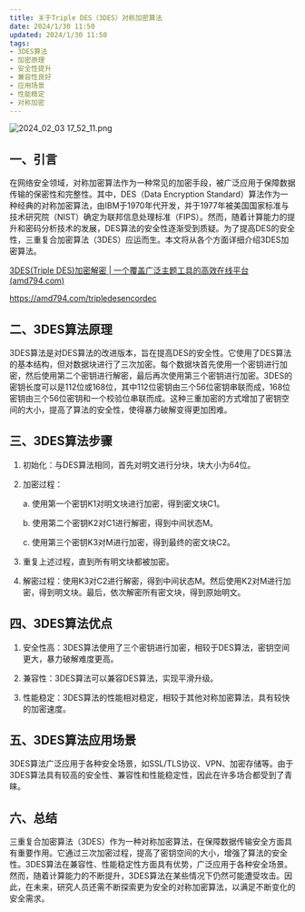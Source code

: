 ```yaml
---
title: 关于Triple DES（3DES）对称加密算法
date: 2024/1/30 11:50
updated: 2024/1/30 11:50
tags:
- 3DES算法
- 加密原理
- 安全性提升
- 兼容性良好
- 应用场景
- 性能稳定
- 对称加密
---
```


<img src="https://static.cmdragon.cn/blog/images/2024_02_03 17_52_11.png@blog" title="2024_02_03 17_52_11.png" alt="2024_02_03 17_52_11.png"/>

## 一、引言

在网络安全领域，对称加密算法作为一种常见的加密手段，被广泛应用于保障数据传输的保密性和完整性。其中，DES（Data Encryption Standard）算法作为一种经典的对称加密算法，由IBM于1970年代开发，并于1977年被美国国家标准与技术研究院（NIST）确定为联邦信息处理标准（FIPS）。然而，随着计算能力的提升和密码分析技术的发展，DES算法的安全性逐渐受到质疑。为了提高DES的安全性，三重复合加密算法（3DES）应运而生。本文将从各个方面详细介绍3DES加密算法。

[3DES(Triple DES)加密解密 | 一个覆盖广泛主题工具的高效在线平台(amd794.com)](https://amd794.com/tripledesencordec)

https://amd794.com/tripledesencordec

## 二、3DES算法原理

3DES算法是对DES算法的改进版本，旨在提高DES的安全性。它使用了DES算法的基本结构，但对数据块进行了三次加密。每个数据块首先使用一个密钥进行加密，然后使用第二个密钥进行解密，最后再次使用第三个密钥进行加密。3DES的密钥长度可以是112位或168位，其中112位密钥由三个56位密钥串联而成，168位密钥由三个56位密钥和一个校验位串联而成。这种三重加密的方式增加了密钥空间的大小，提高了算法的安全性，使得暴力破解变得更加困难。

## 三、3DES算法步骤

1. 初始化：与DES算法相同，首先对明文进行分块，块大小为64位。

2. 加密过程：

   a. 使用第一个密钥K1对明文块进行加密，得到密文块C1。

   b. 使用第二个密钥K2对C1进行解密，得到中间状态M。

   c. 使用第三个密钥K3对M进行加密，得到最终的密文块C2。

3. 重复上述过程，直到所有明文块都被加密。

4. 解密过程：使用K3对C2进行解密，得到中间状态M。然后使用K2对M进行加密，得到明文块。最后，依次解密所有密文块，得到原始明文。

## 四、3DES算法优点

1. 安全性高：3DES算法使用了三个密钥进行加密，相较于DES算法，密钥空间更大，暴力破解难度更高。

2. 兼容性：3DES算法可以兼容DES算法，实现平滑升级。

3. 性能稳定：3DES算法的性能相对稳定，相较于其他对称加密算法，具有较快的加密速度。

## 五、3DES算法应用场景

3DES算法广泛应用于各种安全场景，如SSL/TLS协议、VPN、加密存储等。由于3DES算法具有较高的安全性、兼容性和性能稳定性，因此在许多场合都受到了青睐。

## 六、总结

三重复合加密算法（3DES）作为一种对称加密算法，在保障数据传输安全方面具有重要作用。它通过三次加密过程，提高了密钥空间的大小，增强了算法的安全性。3DES算法在兼容性、性能稳定性方面具有优势，广泛应用于各种安全场景。然而，随着计算能力的不断提升，3DES算法在某些情况下仍然可能遭受攻击。因此，在未来，研究人员还需不断探索更为安全的对称加密算法，以满足不断变化的安全需求。